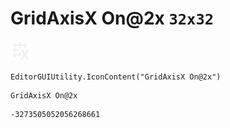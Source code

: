# GridAxisX On@2x `32x32`
<img src="/img/GridAxisX%20On@2x.png" width=32 height=32>

``` CSharp
EditorGUIUtility.IconContent("GridAxisX On@2x")
```
```
GridAxisX On@2x
```
```
-3273505052056268661
```
